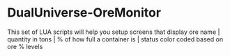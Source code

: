 # DualUniverse-OreMonitor
This set of LUA scripts will help you setup screens that display ore name | quantity in tons | % of how full a container is | status color coded based on ore % levels
